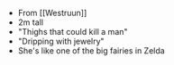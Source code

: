 - From [[Westruun]]
- 2m tall
- "Thighs that could kill a man"
- "Dripping with jewelry"
- She's like one of the big fairies in Zelda 